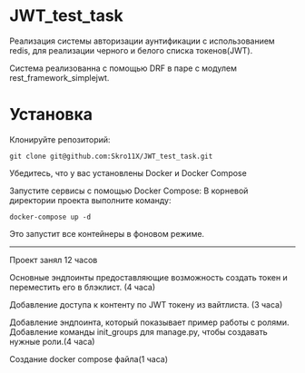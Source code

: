 # JWT_test_task

Реализация системы авторизации аунтификации с использованием redis, для реализации черного и белого списка токенов(JWT). 

Система реализованна с помощью DRF в паре с модулем rest_framework_simplejwt. 

# Установка
Клонируйте репозиторий:

```shell
git clone git@github.com:Skro11X/JWT_test_task.git
```

Убедитесь, что у вас установлены Docker и Docker Compose

Запустите сервисы с помощью Docker Compose: В корневой директории проекта выполните команду:

```shell
docker-compose up -d
```

Это запустит все контейнеры в фоновом режиме.



---
Проект занял 12 часов

Основные эндпоинты предоставляющие возможность создать токен и переместить его в блэклист. (4 часа)

Добавление доступа к контенту по JWT токену из вайтлиста. (3 часа)

Добавление эндпоинта, который показывает пример работы с ролями. Добавление команды init_groups для manage.py, чтобы создавать нужные роли.(4 часа)

Создание docker compose файла(1 часа)